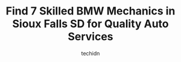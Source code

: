 ---
layout: ampstory
image: https://images.unsplash.com/photo-1607120349427-e3146fe0a68f?ixlib=rb-4.0.3&ixid=MnwxMjA3fDB8MHxwaG90by1wYWdlfHx8fGVufDB8fHx8&auto=format&fit=crop&w=640&h=853&q=80
author: techidn
featured: false
description: Searching for the finest BMW Mechanic in Sioux Falls SD, USA? Look no further than the 7 best BMW Mechanic in the area, where youll find a team of highly qualified professionals ready to ha
title: Find 7 Skilled BMW Mechanics in Sioux Falls SD for Quality Auto Services
cover:
   title: Find 7 Skilled BMW Mechanics in Sioux Falls SD for Quality Auto Services
   subtitle: Rickpate
   background: https://images.unsplash.com/photo-1607120349427-e3146fe0a68f?ixlib=rb-4.0.3&ixid=MnwxMjA3fDB8MHxwaG90by1wYWdlfHx8fGVufDB8fHx8&auto=format&fit=crop&w=640&h=853&q=80

pages: 
 - layout: thirds
   top: <h1>#1 Chriss Auto Repair</h1>
   bottom: "<p>Unfortunately my review has changed. They installed new tires, did not alien them. The car leans to the right. Took my car in to get a new timing belt and my car came bac</p>"
   background: https://www.knot35.com/toplist/wp-content/uploads/2023/06/best-bmw-mechanic-1-in-sioux-falls-sd-1685839265.jpeg
   backgroundblur: true
 - layout: thirds
   top: <h1>#2 Meineke Car Care Center</h1>
   bottom: "<p>2607 W 41st St, Sioux Falls, SD 57105, United States</p>"
   background: https://www.knot35.com/toplist/wp-content/uploads/2023/06/best-bmw-mechanic-2-in-sioux-falls-sd-1685839266.jpeg
   cta:
      link: https://www.knot35.com/toplist/find-7-skilled-bmw-mechanics-in-sioux-falls-sd-for-quality-auto-services/
      text: Find 7 Skilled BMW Mechanics in Sioux Falls SD for Quality Auto Services
 - layout: thirds
   top: <h1>#3 Team Automotive</h1>
   bottom: "<p>4211 W 13th St, Sioux Falls, SD 57106, United States</p>"
   background: https://www.knot35.com/toplist/wp-content/uploads/2023/06/best-bmw-mechanic-3-in-sioux-falls-sd-1685839266.jpeg
   cta:
      link: https://www.knot35.com/toplist/find-7-skilled-bmw-mechanics-in-sioux-falls-sd-for-quality-auto-services/
      text: Find 7 Skilled BMW Mechanics in Sioux Falls SD for Quality Auto Services
 - layout: thirds
   top: <h1>#4 Sioux Empire Automotive Service Center</h1>
   bottom: "<p>46960 271st St, Tea, SD 57064, United States</p>"
   background: https://images.unsplash.com/photo-1602536052359-ef94c21c5948?ixlib=rb-4.0.3&ixid=MnwxMjA3fDB8MHxwaG90by1wYWdlfHx8fGVufDB8fHx8&auto=format&fit=crop&w=640&h=853&q=80
   cta:
      link: https://www.knot35.com/toplist/find-7-skilled-bmw-mechanics-in-sioux-falls-sd-for-quality-auto-services/
      text: Find 7 Skilled BMW Mechanics in Sioux Falls SD for Quality Auto Services
 - layout: thirds
   top: <h1>#5 Rons Garage</h1>
   bottom: "<p>2601 W Madison St, Sioux Falls, SD 57104, United States</p>"
   background: https://images.unsplash.com/photo-1518640467707-6811f4a6ab73?ixlib=rb-4.0.3&ixid=MnwxMjA3fDB8MHxwaG90by1wYWdlfHx8fGVufDB8fHx8&auto=format&fit=crop&w=640&h=853&q=80
   cta:
      link: https://www.knot35.com/toplist/find-7-skilled-bmw-mechanics-in-sioux-falls-sd-for-quality-auto-services/
      text: Find 7 Skilled BMW Mechanics in Sioux Falls SD for Quality Auto Services
 - layout: thirds
   top: <h1>#6 The Garage Inc</h1>
   bottom: "<p>300 S Bahnson Ave, Sioux Falls, SD 57103, United States</p>"
   background: https://images.unsplash.com/photo-1541356665065-22676f35dd40?ixlib=rb-4.0.3&ixid=MnwxMjA3fDB8MHxwaG90by1wYWdlfHx8fGVufDB8fHx8&auto=format&fit=crop&w=640&h=853&q=80
   cta:
      link: https://www.knot35.com/toplist/find-7-skilled-bmw-mechanics-in-sioux-falls-sd-for-quality-auto-services/
      text: Find 7 Skilled BMW Mechanics in Sioux Falls SD for Quality Auto Services
 - layout: thirds
   top: <h1>#7 BMW of Sioux Falls</h1>
   bottom: "<p>101 Carolyn Ave, Sioux Falls, SD 57107, United States</p>"
   background: https://images.unsplash.com/photo-1557672172-298e090bd0f1?ixlib=rb-4.0.3&ixid=MnwxMjA3fDB8MHxwaG90by1wYWdlfHx8fGVufDB8fHx8&auto=format&fit=crop&w=640&h=853&q=80
   cta:
      link: https://www.knot35.com/toplist/find-7-skilled-bmw-mechanics-in-sioux-falls-sd-for-quality-auto-services/
      text: Find 7 Skilled BMW Mechanics in Sioux Falls SD for Quality Auto Services
 - layout: thirds
   middle: Continue reading...
   background: https://images.unsplash.com/photo-1620421680010-0766ff230392?ixlib=rb-4.0.3&ixid=MnwxMjA3fDB8MHxwaG90by1wYWdlfHx8fGVufDB8fHx8&auto=format&fit=crop&w=640&h=853&q=80
   cta:
      link: https://www.knot35.com/toplist/find-7-skilled-bmw-mechanics-in-sioux-falls-sd-for-quality-auto-services/
      text: Find 7 Skilled BMW Mechanics in Sioux Falls SD for Quality Auto Services
      
---